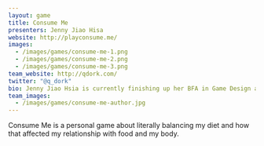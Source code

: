 ```yaml
---
layout: game
title: Consume Me
presenters: Jenny Jiao Hisa
website: http://playconsume.me/
images:
  - /images/games/consume-me-1.png
  - /images/games/consume-me-2.png
  - /images/games/consume-me-3.png
team_website: http://qdork.com/
twitter: "@q_dork"
bio: Jenny Jiao Hsia is currently finishing up her BFA in Game Design at the NYU Game Center. She has been making games since 2013 and her work has been featured at festivals including the IGF, IndieCade, and Fantastic Arcade. Her games are silly and can be spelled out pretty easily in emoji.
team_images:
  - /images/games/consume-me-author.jpg
---
```

Consume Me is a personal game about literally balancing my diet and how that affected my relationship with food and my body.
